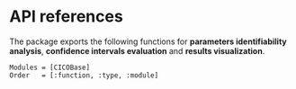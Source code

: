 # API references

The package exports the following functions for **parameters identifiability analysis**, **confidence intervals evaluation** and **results visualization**.

```@autodocs
Modules = [CICOBase]
Order   = [:function, :type, :module]
```
